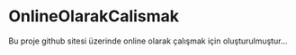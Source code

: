 # OnlineOlarakCalismak
Bu proje github sitesi üzerinde online olarak çalışmak için oluşturulmuştur...
